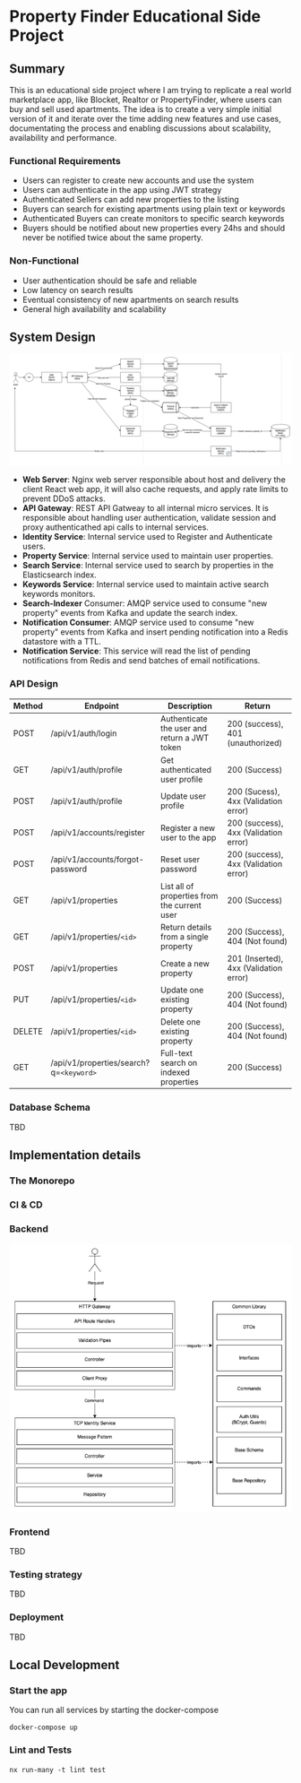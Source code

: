 # Property Finder Educational Side Project

## Summary

This is an educational side project where I am trying to replicate a real world marketplace app, like Blocket, Realtor or PropertyFinder, where users can buy and sell used apartments. The idea is to create a very simple initial version of it and iterate over the time adding new features and use cases, documentating the process and enabling discussions about scalability, availability and performance.

### Functional Requirements

- Users can register to create new accounts and use the system
- Users can authenticate in the app using JWT strategy
- Authenticated Sellers can add new properties to the listing
- Buyers can search for existing apartments using plain text or keywords
- Authenticated Buyers can create monitors to specific search keywords
- Buyers should be notified about new properties every 24hs and should never be notified twice about the same property.

### Non-Functional

- User authentication should be safe and reliable
- Low latency on search results
- Eventual consistency of new apartments on search results
- General high availability and scalability

## System Design

![Alt text](system-design.png)

- **Web Server**: Nginx web server responsible about host and delivery the client React web app, it will also cache requests, and apply rate limits to prevent DDoS attacks.
- **API Gateway**: REST API Gatweay to all internal micro services. It is responsible about handling user authentication, validate session and proxy authenticathed api calls to internal services.
- **Identity Service**: Internal service used to Register and Authenticate users.
- **Property Service**: Internal service used to maintain user properties.
- **Search Service**: Internal service used to search by properties in the Elasticsearch index.
- **Keywords Service**: Internal service used to maintain active search keywords monitors.
- **Search-Indexer** Consumer: AMQP service used to consume "new property" events from Kafka and update the search index.
- **Notification Consumer**: AMQP service used to consume "new property" events from Kafka and insert pending notification into a Redis datastore with a TTL.
- **Notification Service**: This service will read the list of pending notifications from Redis and send batches of email notifications.

### API Design

| Method | Endpoint                                | Description                                  | Return                                 |
| ------ | --------------------------------------- | -------------------------------------------- | -------------------------------------- |
| POST   | /api/v1/auth/login                      | Authenticate the user and return a JWT token | 200 (success), 401 (unauthorized)      |
| GET    | /api/v1/auth/profile                    | Get authenticated user profile               | 200 (Success)                          |
| POST   | /api/v1/auth/profile                    | Update user profile                          | 200 (Sucess), 4xx (Validation error)   |
| POST   | /api/v1/accounts/register               | Register a new user to the app               | 200 (success), 4xx (Validation error)  |
| POST   | /api/v1/accounts/forgot-password        | Reset user password                          | 200 (success), 4xx (Validation error)  |
| GET    | /api/v1/properties                      | List all of properties from the current user | 200 (Success)                          |
| GET    | /api/v1/properties/`<id>`               | Return details from a single property        | 200 (Success), 404 (Not found)         |
| POST   | /api/v1/properties                      | Create a new property                        | 201 (Inserted), 4xx (Validation error) |
| PUT    | /api/v1/properties/`<id>`               | Update one existing property                 | 200 (Success), 404 (Not found)         |
| DELETE | /api/v1/properties/`<id>`               | Delete one existing property                 | 200 (Success), 404 (Not found)         |
| GET    | /api/v1/properties/search?q=`<keyword>` | Full-text search on indexed properties       | 200 (Success)                          |

### Database Schema

TBD

## Implementation details

### The Monorepo

### CI & CD

### Backend

![Alt text](nestjs-app-architecture.png)

### Frontend

TBD

### Testing strategy

TBD

### Deployment

TBD

## Local Development

### Start the app

You can run all services by starting the docker-compose

```
docker-compose up
```

### Lint and Tests

```
nx run-many -t lint test
```
